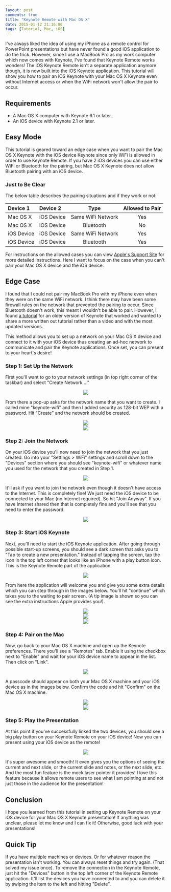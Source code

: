 ```yaml
---
layout: post
comments: true
title: "Keynote Remote with Mac OS X"
date: 2015-01-12 21:16:00
tags: [Tutorial, Mac, iOS]
---
```


I've always liked the idea of using my iPhone as a remote control for PowerPoint presentations but have never found
a good iOS application to do the trick. However, since I use a MacBook Pro as my work computer which now comes with
Keynote, I've found that Keynote Remote works wonders! The iOS Keynote Remote isn't a separate application anymore
though, it is now built into the iOS Keynote application. This tutorial will show you how to pair an iOS Keynote
with your Mac OS X Keynote even without Internet access or when the WiFi network won't allow the pair to occur.

<!--more-->

## Requirements

* A Mac OS X computer with Keynote 6.1 or later.
* An iOS device with Keynote 2.1 or later.

## Easy Mode

This tutorial is geared toward an edge case when you want to pair the Mac OS X Keynote with the iOS device Keynote
since only WiFi is allowed in order to use Keynote Remote. If you have 2 iOS devices you can use either WiFi or
Bluetooth for the pairing, but Mac OS X Keynote does not allow Bluetooth pairing with an iOS device.

### Just to Be Clear

The below table describes the pairing situations and if they work or not:

| Device 1 | Device 2 | Type | Allowed to Pair |
|:---------|:---------|:----:|:---------------:|
| Mac OS X | iOS Device | Same WiFi Network | Yes |
| Mac OS X | iOS Device | Bluetooth | No |
| iOS Device | iOS Device | Same WiFi Network | Yes |
| iOS Device | iOS Device | Bluetooth | Yes |

For instructions on the allowed cases you can view [Apple's Support Site][apple] for more detailed instructions.
Here I want to focus on the case when you can't pair your Mac OS X device and the iOS device.

## Edge Case

I found that I could not pair my MacBook Pro with my iPhone even when they were on the same WiFi network. I think
there may have been some firewall rules on the network that prevented the pairing to occur. Since Bluetooth doesn't
work, this meant I wouldn't be able to pair. However, I found [a tutorial][macmost] for an older version of Keynote
that worked and wanted to share a more written out tutorial rather than a video and with the most updated versions.

This method allows you to set up a network on your Mac OS X device and connect to it with your iOS device thus
creating an ad-hoc network to communicate and pair the Keynote applications. Once set, you can present to your
heart's desire!

### Step 1: Set Up the Network

First you'll want to go to your network settings (in top right corner of the taskbar) and select "Create Network ..."

<center><img src="{{ site.url }}/images/keynote-remote/01-mac-network.png" /></center>

From there a pop-up asks for the network name that you want to create. I called mine "keynote-wifi" and then I added
security as 128-bit WEP with a password. Hit "Create" and the network should be created.

<center><img src="{{ site.url }}/images/keynote-remote/02-mac-name.png" /></center>
<center><img src="{{ site.url }}/images/keynote-remote/03-mac-security.png" /></center>

### Step 2: Join the Network

On your iOS device you'll now need to join the network that you just created. Go into your "Settings > WiFi" settings
and scroll down to the "Devices" section where you should see "keynote-wifi" or whatever name you used for the network
that you created in Step 1.

<center><img src="{{ site.url }}/images/keynote-remote/04-ios-wifi.png" /></center>

It'll ask if you want to join the network even though it doesn't have access to the Internet. This is completely fine!
We just need the iOS device to be connected to your Mac (no Internet required). So hit "Join Anyway". If you have
Internet shared then that is completely fine and you'll see that you need to enter the password.

<center><img src="{{ site.url }}/images/keynote-remote/05-ios-join.png" /></center>

### Step 3: Start iOS Keynote

Next, you'll need to start the iOS Keynote application. After going through possible start-up screens, you should see
a dark screen that asks you to "Tap to create a new presentation." Instead of tapping the screen, tap the icon in the
top left corner that looks like an iPhone with a play button icon. This is the Keynote Remote part of the application.

<center><img src="{{ site.url }}/images/keynote-remote/06-ios-keynote.png" /></center>

From here the application will welcome you and give you some extra details which you can step through in the images
below. You'll hit "continue" which takes you to the waiting to pair screen. (A tip image is shown so you can see the
extra instructions Apple provides you!).

<center><img src="{{ site.url }}/images/keynote-remote/07-ios-remote.png" /></center>
<center><img src="{{ site.url }}/images/keynote-remote/08-ios-pair.png" /></center>
<center><img src="{{ site.url }}/images/keynote-remote/09-ios-tips.png" /></center>

### Step 4: Pair on the Mac

Now, go back to your Mac OS X machine and open up the Keynote preferences. There you'll see a "Remotes" tab. Enable
it using the checkbox next to "Enable" and wait for your iOS device name to appear in the list. Then click on "Link".

<center><img src="{{ site.url }}/images/keynote-remote/10-mac-remotes.png" /></center>

A passcode should appear on both your Mac OS X machine and your iOS device as in the images below. Confirm the code
and hit "Confirm" on the Mac OS X machine.

<center><img src="{{ site.url }}/images/keynote-remote/11-passcode.png" /></center>
<center><img src="{{ site.url }}/images/keynote-remote/12-ios-passcode.png" /></center>

### Step 5: Play the Presentation

At this point if you've successfully linked the two devices, you should see a big play button on your Keynote Remote
on your iOS device! Now you can present using your iOS device as the remote!

<center><img src="{{ site.url }}/images/keynote-remote/13-ios-play.png" /></center>

It's super awesome and smooth! It even gives you the options of seeing the current and next slide, or the current slide
and notes, or the next slide, etc. And the most fun feature is the mock laser pointer it provides! I love this feature
because it allows remote users to see what I am pointing at and not just those in the audience for the presentation!

## Conclusion

I hope you learned from this tutorial in setting up Keynote Remote on your iOS device for your Mac OS X Keynote
presentation! If anything was unclear, please let me know and I can fix it! Otherwise, good luck with your presentations!

## Quick Tip

If you have multiple machines or devices. Or for whatever reason the presentation isn't working. You can always reset
things and try again. (That solved my issue once). To remove the connection in the Keynote Remote, just hit the
"Devices" button in the top left corner of the Keynote Remote application. It'll list the devices you have connected to
and you can delete it by swiping the item to the left and hitting "Delete".

[apple]: http://support.apple.com/en-us/HT6112
[macmost]: http://macmost.com/keynote-remote-without-a-wi-fi-network.html
